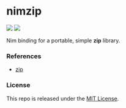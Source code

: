 # nimzip

[![](https://img.shields.io/github/v/tag/thechampagne/nimzip?label=version)](https://github.com/thechampagne/nimzip/releases/latest) [![](https://img.shields.io/github/license/thechampagne/nimzip)](https://github.com/thechampagne/nimzip/blob/main/LICENSE)

Nim binding for a portable, simple **zip** library.

### References
 - [zip](https://github.com/kuba--/zip)

### License

This repo is released under the [MIT License](https://github.com/thechampagne/nimzip/blob/main/LICENSE).
